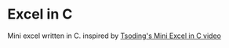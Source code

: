 # Excel in C

Mini excel written in C.
inspired by [Tsoding's Mini Excel in C video](https://www.youtube.com/watch?v=HCAgvKQDJng&list=PLpM-Dvs8t0VYfQc5dq21Vc81G1rGHwkmT&index=1)
